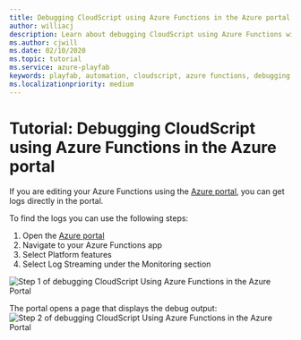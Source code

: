 ```yaml
---
title: Debugging CloudScript using Azure Functions in the Azure portal
author: williacj
description: Learn about debugging CloudScript using Azure Functions with the Azure portal, where you can get logs directly in the portal.
ms.author: cjwill
ms.date: 02/10/2020
ms.topic: tutorial
ms.service: azure-playfab
keywords: playfab, automation, cloudscript, azure functions, debugging
ms.localizationpriority: medium
---
```

# Tutorial: Debugging CloudScript using Azure Functions in the Azure portal 

If you are editing your Azure Functions using the [Azure portal](https://portal.azure.com), you can get logs directly in the portal.

To find the logs you can use the following steps:
1) Open the [Azure portal](https://portal.azure.com)
2) Navigate to your Azure Functions app
3) Select Platform features 
4) Select Log Streaming under the Monitoring section
 
 ![Step 1 of debugging CloudScript Using Azure Functions in the Azure Portal](media/CloudScript-AF-Azure-Debug-01.jpg)


The portal opens a page that displays the debug output:
 ![Step 2 of debugging CloudScript Using Azure Functions in the Azure Portal](media/CloudScript-AF-Azure-Debug-02.jpg)
